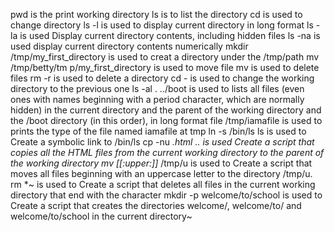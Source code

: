 pwd is the print working directory
ls is to list the directory
cd is used to change directory
ls -l is used to display current directory in long format
ls -la is used Display current directory contents, including hidden files
ls -na is used display current directory contents numerically
mkdir /tmp/my_first_directory is used to creat a directory under the /tmp/path
mv /tmp/betty/tm
p/my_first_directory is used to move file
mv is used to delete files
rm -r is used to delete a directory
cd - is used to change the working directory to the previous one
ls -al . ../boot is used to lists all files (even ones with names beginning with a period character, which are normally hidden) in the current directory and the parent of the working directory and the /boot directory (in this order), in long format
file /tmp/iamafile is used to prints the type of the file named iamafile at tmp
ln -s /bin/ls ls is used to Create a symbolic link to /bin/ls
cp -nu *.html .. is used Create a script that copies all the HTML files from the current working directory to the parent of the working directory
mv [[:upper:]]* /tmp/u is used to Create a script that moves all files beginning with an uppercase letter to the directory /tmp/u.
rm *~ is used to Create a script that deletes all files in the current working directory that end with the character 
mkdir -p welcome/to/school is used to Create a script that creates the directories welcome/, welcome/to/ and welcome/to/school in the current directory~
